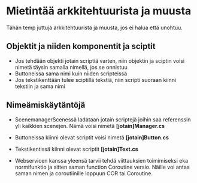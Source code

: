 # Mietintää arkkitehtuurista ja muusta

Tähän temp juttuja arkkitehtuurista ja muusta, jos ei halua että unohtuu.

## Objektit ja niiden komponentit ja sciptit
  - Jos tehdään objekti jotain scriptiä varten, niin objektin ja sciptin voisi nimetä täysin samalla nimellä, jos se onnistuu
  - Buttoneissa sama nimi kuin niiden scripteissä
  - Jos tekstikenttään tulee sciptillä tekstiä, niin scripti suoraan kiinni tekstiin ja sama nimi

## Nimeämiskäytäntöjä
  - ScenemanagerScenessä ladataan jotain scriptejä joihin saa referenssin yli kaikkien scenejen. Nämä voisi nimetä **[jotain]Manager.cs**
  - Buttoneissa kiinni olevat scriptit voisi nimetä **[jotain]Button.cs**
  - Tekstikentissä kiinni olevat scriptit **[jotain]Text.cs**
  
  - Webservicen kanssa yleensä tarvii tehdä viittauksien toimimiseksi eka normifunktio ja sitten saman function Coroutine versio.
  Näille voi antaa saman nimen ja coroutiinille loppuun COR tai Coroutine.

